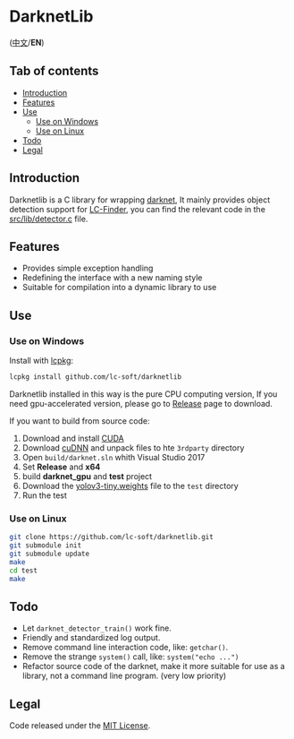 # DarknetLib

([中文](README.zh-cn.md)/**EN**)

## Tab of contents

- [Introduction](#introduction)
- [Features](#features)
- [Use](#use)
    - [Use on Windows](#use-on-windows)
    - [Use on Linux](#use-on-linux)
- [Todo](#todo)
- [Legal](#legal)

## Introduction

Darknetlib is a C library for wrapping [darknet](http://pjreddie.com/darknet/),
It mainly provides object detection support for [LC-Finder](https://github.com/lc-soft/LC-Finder), you can find the relevant code in the [src/lib/detector.c](https://github.com/lc-soft/LC-Finder/blob/develop/src/lib/detector.c) file.

## Features

- Provides simple exception handling
- Redefining the interface with a new naming style
- Suitable for compilation into a dynamic library to use

## Use

### Use on Windows

Install with [lcpkg](https://github.com/lc-soft/lcpkg):

```bash
lcpkg install github.com/lc-soft/darknetlib
```

Darknetlib installed in this way is the pure CPU computing version, If you need gpu-accelerated version, please go to [Release](https://github.com/lc-soft/darknetlib/releases) page to download.

If you want to build from source code:

1. Download and install [CUDA](https://developer.nvidia.com/cuda-downloads)
1. Download [cuDNN](https://developer.nvidia.com/cudnn) and unpack files to hte `3rdparty` directory
1. Open `build/darknet.sln` whith Visual Studio 2017
1. Set **Release** and **x64**
1. build **darknet_gpu** and **test** project
1. Download the [yolov3-tiny.weights](https://pjreddie.com/media/files/yolov3-tiny.weights) file to the `test` directory
1. Run the test

### Use on Linux

```bash
git clone https://github.com/lc-soft/darknetlib.git
git submodule init
git submodule update
make
cd test
make
```

## Todo

- Let `darknet_detector_train()` work fine.
- Friendly and standardized log output.
- Remove command line interaction code, like: `getchar()`.
- Remove the strange `system()` call, like: `system("echo ...")`
- Refactor source code of the darknet, make it more suitable for use as a library, not a command line program. (very low priority)

## Legal

Code released under the [MIT License](LICENSE).
